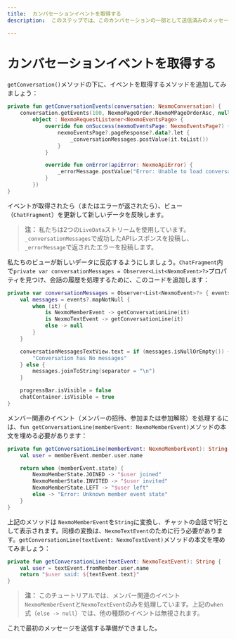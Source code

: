 ```yaml
---
title:  カンバセーションイベントを取得する
description:  このステップでは、このカンバセーションの一部として送信済みのメッセージを表示します

---
```


カンバセーションイベントを取得する
=================

`getConversation()`メソッドの下に、イベントを取得するメソッドを追加してみましょう：

```kotlin
private fun getConversationEvents(conversation: NexmoConversation) {
    conversation.getEvents(100, NexmoPageOrder.NexmoMPageOrderAsc, null,
        object : NexmoRequestListener<NexmoEventsPage> {
            override fun onSuccess(nexmoEventsPage: NexmoEventsPage?) {
                nexmoEventsPage?.pageResponse?.data?.let {
                    _conversationMessages.postValue(it.toList())
                }
            }

            override fun onError(apiError: NexmoApiError) {
                _errorMessage.postValue("Error: Unable to load conversation events ${apiError.message}")
            }
        })
}
```

イベントが取得されたら（またはエラーが返されたら）、ビュー（`ChatFragment`）を更新して新しいデータを反映します。

> **注：** 私たちは2つの`LiveData`ストリームを使用しています。`_conversationMessages`で成功したAPIレスポンスを投稿し、`_errorMessage`で返されたエラーを投稿します。

私たちのビューが新しいデータに反応するようにしましょう。`ChatFragment`内で`private var conversationMessages = Observer<List<NexmoEvent>?>`プロパティを見つけ、会話の履歴を処理するために、このコードを追加します：

```kotlin
private var conversationMessages = Observer<List<NexmoEvent>?> { events ->
    val messages = events?.mapNotNull {
        when (it) {
            is NexmoMemberEvent -> getConversationLine(it)
            is NexmoTextEvent -> getConversationLine(it)
            else -> null
        }
    }

    conversationMessagesTextView.text = if (messages.isNullOrEmpty()) {
        "Conversation has No messages"
    } else {
        messages.joinToString(separator = "\n")
    }

    progressBar.isVisible = false
    chatContainer.isVisible = true
}
```

メンバー関連のイベント（メンバーの招待、参加または参加解除）を処理するには、`fun getConversationLine(memberEvent: NexmoMemberEvent)`メソッドの本文を埋める必要があります：

```kotlin
private fun getConversationLine(memberEvent: NexmoMemberEvent): String {
    val user = memberEvent.member.user.name

    return when (memberEvent.state) {
        NexmoMemberState.JOINED -> "$user joined"
        NexmoMemberState.INVITED -> "$user invited"
        NexmoMemberState.LEFT -> "$user left"
        else -> "Error: Unknown member event state"
    }
}
```

上記のメソッドは `NexmoMemberEvent`を`String`に変換し、チャットの会話で1行として表示されます。同様の変換は、`NexmoTextEvent`のために行う必要があります。`getConversationLine(textEvent: NexmoTextEvent)`メソッドの本文を埋めてみましょう：

```kotlin
private fun getConversationLine(textEvent: NexmoTextEvent): String {
    val user = textEvent.fromMember.user.name
    return "$user said: ${textEvent.text}"
}
```

> **注：** このチュートリアルでは、メンバー関連のイベント`NexmoMemberEvent`と`NexmoTextEvent`のみを処理しています。上記の`when`式（`else -> null`）では、他の種類のイベントは無視されます。

これで最初のメッセージを送信する準備ができました。

